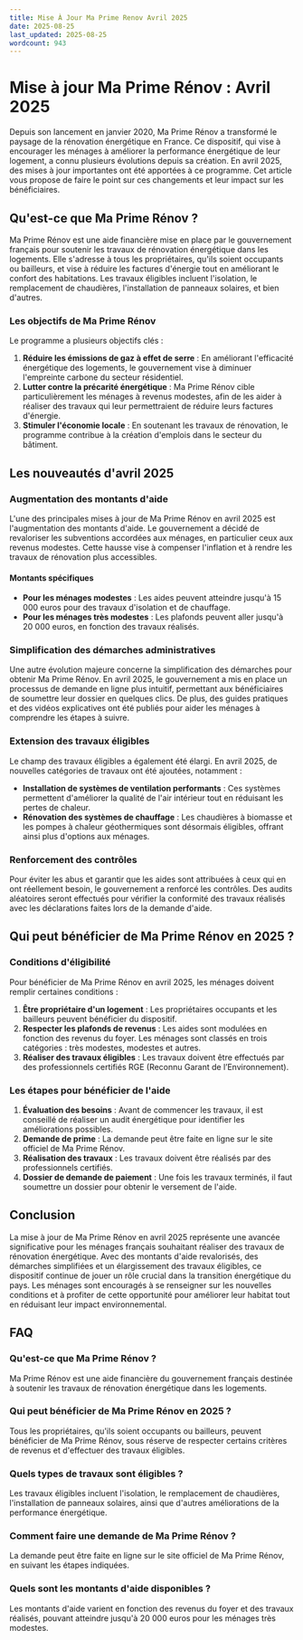 ```yaml
---
title: Mise À Jour Ma Prime Renov Avril 2025
date: 2025-08-25
last_updated: 2025-08-25
wordcount: 943
---
```


# Mise à jour Ma Prime Rénov : Avril 2025

Depuis son lancement en janvier 2020, Ma Prime Rénov a transformé le paysage de la rénovation énergétique en France. Ce dispositif, qui vise à encourager les ménages à améliorer la performance énergétique de leur logement, a connu plusieurs évolutions depuis sa création. En avril 2025, des mises à jour importantes ont été apportées à ce programme. Cet article vous propose de faire le point sur ces changements et leur impact sur les bénéficiaires.

## Qu'est-ce que Ma Prime Rénov ?

Ma Prime Rénov est une aide financière mise en place par le gouvernement français pour soutenir les travaux de rénovation énergétique dans les logements. Elle s'adresse à tous les propriétaires, qu'ils soient occupants ou bailleurs, et vise à réduire les factures d'énergie tout en améliorant le confort des habitations. Les travaux éligibles incluent l'isolation, le remplacement de chaudières, l'installation de panneaux solaires, et bien d'autres.

### Les objectifs de Ma Prime Rénov

Le programme a plusieurs objectifs clés :

1. **Réduire les émissions de gaz à effet de serre** : En améliorant l'efficacité énergétique des logements, le gouvernement vise à diminuer l'empreinte carbone du secteur résidentiel.
2. **Lutter contre la précarité énergétique** : Ma Prime Rénov cible particulièrement les ménages à revenus modestes, afin de les aider à réaliser des travaux qui leur permettraient de réduire leurs factures d'énergie.
3. **Stimuler l'économie locale** : En soutenant les travaux de rénovation, le programme contribue à la création d'emplois dans le secteur du bâtiment.

## Les nouveautés d'avril 2025

### Augmentation des montants d'aide

L'une des principales mises à jour de Ma Prime Rénov en avril 2025 est l'augmentation des montants d'aide. Le gouvernement a décidé de revaloriser les subventions accordées aux ménages, en particulier ceux aux revenus modestes. Cette hausse vise à compenser l'inflation et à rendre les travaux de rénovation plus accessibles.

#### Montants spécifiques

- **Pour les ménages modestes** : Les aides peuvent atteindre jusqu'à 15 000 euros pour des travaux d'isolation et de chauffage.
- **Pour les ménages très modestes** : Les plafonds peuvent aller jusqu'à 20 000 euros, en fonction des travaux réalisés.

### Simplification des démarches administratives

Une autre évolution majeure concerne la simplification des démarches pour obtenir Ma Prime Rénov. En avril 2025, le gouvernement a mis en place un processus de demande en ligne plus intuitif, permettant aux bénéficiaires de soumettre leur dossier en quelques clics. De plus, des guides pratiques et des vidéos explicatives ont été publiés pour aider les ménages à comprendre les étapes à suivre.

### Extension des travaux éligibles

Le champ des travaux éligibles a également été élargi. En avril 2025, de nouvelles catégories de travaux ont été ajoutées, notamment :

- **Installation de systèmes de ventilation performants** : Ces systèmes permettent d'améliorer la qualité de l'air intérieur tout en réduisant les pertes de chaleur.
- **Rénovation des systèmes de chauffage** : Les chaudières à biomasse et les pompes à chaleur géothermiques sont désormais éligibles, offrant ainsi plus d'options aux ménages.

### Renforcement des contrôles

Pour éviter les abus et garantir que les aides sont attribuées à ceux qui en ont réellement besoin, le gouvernement a renforcé les contrôles. Des audits aléatoires seront effectués pour vérifier la conformité des travaux réalisés avec les déclarations faites lors de la demande d'aide.

## Qui peut bénéficier de Ma Prime Rénov en 2025 ?

### Conditions d'éligibilité

Pour bénéficier de Ma Prime Rénov en avril 2025, les ménages doivent remplir certaines conditions :

1. **Être propriétaire d'un logement** : Les propriétaires occupants et les bailleurs peuvent bénéficier du dispositif.
2. **Respecter les plafonds de revenus** : Les aides sont modulées en fonction des revenus du foyer. Les ménages sont classés en trois catégories : très modestes, modestes et autres.
3. **Réaliser des travaux éligibles** : Les travaux doivent être effectués par des professionnels certifiés RGE (Reconnu Garant de l’Environnement).

### Les étapes pour bénéficier de l'aide

1. **Évaluation des besoins** : Avant de commencer les travaux, il est conseillé de réaliser un audit énergétique pour identifier les améliorations possibles.
2. **Demande de prime** : La demande peut être faite en ligne sur le site officiel de Ma Prime Rénov.
3. **Réalisation des travaux** : Les travaux doivent être réalisés par des professionnels certifiés.
4. **Dossier de demande de paiement** : Une fois les travaux terminés, il faut soumettre un dossier pour obtenir le versement de l'aide.

## Conclusion

La mise à jour de Ma Prime Rénov en avril 2025 représente une avancée significative pour les ménages français souhaitant réaliser des travaux de rénovation énergétique. Avec des montants d'aide revalorisés, des démarches simplifiées et un élargissement des travaux éligibles, ce dispositif continue de jouer un rôle crucial dans la transition énergétique du pays. Les ménages sont encouragés à se renseigner sur les nouvelles conditions et à profiter de cette opportunité pour améliorer leur habitat tout en réduisant leur impact environnemental.

## FAQ

### Qu'est-ce que Ma Prime Rénov ?

Ma Prime Rénov est une aide financière du gouvernement français destinée à soutenir les travaux de rénovation énergétique dans les logements.

### Qui peut bénéficier de Ma Prime Rénov en 2025 ?

Tous les propriétaires, qu'ils soient occupants ou bailleurs, peuvent bénéficier de Ma Prime Rénov, sous réserve de respecter certains critères de revenus et d'effectuer des travaux éligibles.

### Quels types de travaux sont éligibles ?

Les travaux éligibles incluent l'isolation, le remplacement de chaudières, l'installation de panneaux solaires, ainsi que d'autres améliorations de la performance énergétique.

### Comment faire une demande de Ma Prime Rénov ?

La demande peut être faite en ligne sur le site officiel de Ma Prime Rénov, en suivant les étapes indiquées.

### Quels sont les montants d'aide disponibles ?

Les montants d'aide varient en fonction des revenus du foyer et des travaux réalisés, pouvant atteindre jusqu'à 20 000 euros pour les ménages très modestes.
